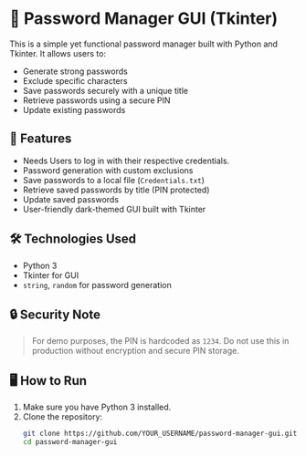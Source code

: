 # 🔐 Password Manager GUI (Tkinter)

This is a simple yet functional password manager built with Python and Tkinter. It allows users to:

- Generate strong passwords
- Exclude specific characters
- Save passwords securely with a unique title
- Retrieve passwords using a secure PIN
- Update existing passwords

## 🧠 Features


- Needs Users to log in with their respective credentials.
- Password generation with custom exclusions
- Save passwords to a local file (`Credentials.txt`)
- Retrieve saved passwords by title (PIN protected)
- Update saved passwords
- User-friendly dark-themed GUI built with Tkinter

## 🛠️ Technologies Used

- Python 3
- Tkinter for GUI
- `string`, `random` for password generation

## 🔒 Security Note

> For demo purposes, the PIN is hardcoded as `1234`. Do not use this in production without encryption and secure PIN storage.

## 🖥️ How to Run

1. Make sure you have Python 3 installed.
2. Clone the repository:
   ```bash
   git clone https://github.com/YOUR_USERNAME/password-manager-gui.git
   cd password-manager-gui
